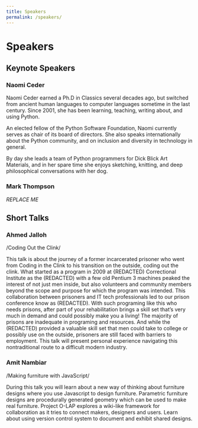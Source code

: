 ```yaml
---
title: Speakers
permalink: /speakers/
---
```


# Speakers

## Keynote Speakers

### Naomi Ceder
Naomi Ceder earned a Ph.D in Classics several decades ago, but switched from ancient human languages to computer languages sometime in the last century. Since 2001, she has been learning, teaching, writing about, and using Python.

An elected fellow of the Python Software Foundation, Naomi currently serves as chair of its board of directors. She also speaks internationally about the Python community, and on inclusion and diversity in technology in general.

By day she leads a team of Python programmers for Dick Blick Art Materials, and in her spare time she enjoys sketching, knitting, and deep philosophical conversations with her dog.

### Mark Thompson

*REPLACE ME*


## Short Talks

### Ahmed Jalloh

/Coding Out the Clink/

This talk is about the journey of a former incarcerated prisoner who went from Coding in the Clink to his transition on the outside, coding out the clink. What started as a program in 2009 at {REDACTED) Correctional Institute as the (REDACTED) with a few old Pentium 3 machines peaked the interest of not just men inside, but also volunteers and community members beyond the scope and purpose for which the program was intended. This collaboration between prisoners and IT tech professionals led to our prison conference know as (REDACTED). With such programing like this who needs prisons, after part of your rehabilitation brings a skill set that’s very much in demand and could possibly make you a living! The majority of prisons are inadequate in programing and resources. And while the (REDACTED) provided a valuable skill set that men could take to college or possibly use on the outside, prisoners are still faced with barriers to employment. This talk will present personal experience navigating this nontraditional route to a difficult modern industry.

### Amit Nambiar

/Making furniture with JavaScript/

During this talk you will learn about a new way of thinking about furniture designs where you use Javascript to design furniture. Parametric furniture designs are procedurally generated geometry which can be used to make real furniture. Project O-LAP explores a wiki-like framework for collaboration as it tries to connect makers, designers and users. Learn about using version control system to document and exhibit shared designs.



